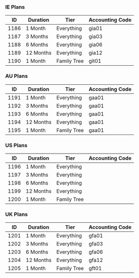 ### IE Plans

| ID   | Duration  | Tier        | Accounting Code |
| ---- | --------- | ----------- | --------------- |
| 1186 | 1 Month   | Everything  | gia01           |
| 1187 | 3 Months  | Everything  | gia03           |
| 1188 | 6 Months  | Everything  | gia06           |
| 1189 | 12 Months | Everything  | gia12           |
| 1190 | 1 Month   | Family Tree | git01           |
### AU Plans

| ID   | Duration  | Tier        | Accounting Code |
| ---- | --------- | ----------- | --------------- |
| 1191 | 1 Month   | Everything  | gaa01           |
| 1192 | 3 Months  | Everything  | gaa01           |
| 1193 | 6 Months  | Everything  | gaa01           |
| 1194 | 12 Months | Everything  | gaa01           |
| 1195 | 1 Month   | Family Tree | gaa01           |
### US Plans

| ID   | Duration  | Tier        | Accounting Code |
| ---- | --------- | ----------- | --------------- |
| 1196 | 1 Month   | Everything  |                 |
| 1197 | 3 Months  | Everything  |                 |
| 1198 | 6 Months  | Everything  |                 |
| 1199 | 12 Months | Everything  |                 |
| 1200 | 1 Month   | Family Tree |                 |
### UK Plans

| ID   | Duration  | Tier        | Accounting Code |
| ---- | --------- | ----------- | --------------- |
| 1201 | 1 Month   | Everything  | gfa01           |
| 1202 | 3 Months  | Everything  | gfa03           |
| 1203 | 6 Months  | Everything  | gfa06           |
| 1204 | 12 Months | Everything  | gfa12           |
| 1205 | 1 Month   | Family Tree | gft01           |

